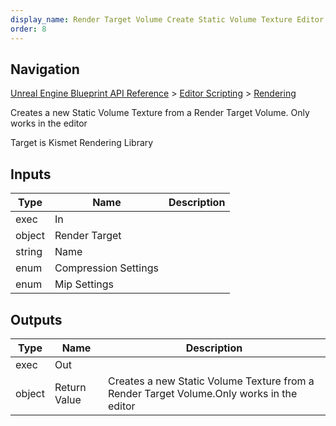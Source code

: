 ```yaml
---
display_name: Render Target Volume Create Static Volume Texture Editor Only
order: 8
---
```

## Navigation

[Unreal Engine Blueprint API Reference](https://dev.epicgames.com/documentation/en-us/unreal-engine/BlueprintAPI) > [Editor Scripting](https://dev.epicgames.com/documentation/en-us/unreal-engine/BlueprintAPI/EditorScripting) > [Rendering](https://dev.epicgames.com/documentation/en-us/unreal-engine/BlueprintAPI/EditorScripting/Rendering)

Creates a new Static Volume Texture from a Render Target Volume.
Only works in the editor

Target is Kismet Rendering Library

## Inputs

| Type | Name | Description |
| --- | --- | --- |
| exec | In |  |
| object | Render Target |  |
| string | Name |  |
| enum | Compression Settings |  |
| enum | Mip Settings |  |

## Outputs

| Type | Name | Description |
| --- | --- | --- |
| exec | Out |  |
| object | Return Value | Creates a new Static Volume Texture from a Render Target Volume.Only works in the editor |
